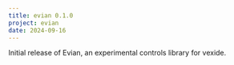 ```yaml
---
title: evian 0.1.0
project: evian
date: 2024-09-16
---
```


Initial release of Evian, an experimental controls library for vexide.
